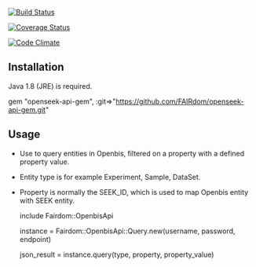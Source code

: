 [![Build Status](https://travis-ci.org/FAIRdom/openseek-api-gem.png?branch=master)](https://travis-ci.org/FAIRdom/openseek-api-gem)

[![Coverage Status](https://coveralls.io/repos/github/FAIRdom/openseek-api/badge.svg)](https://coveralls.io/github/FAIRdom/openseek-api)

[![Code Climate](https://codeclimate.com/github/FAIRdom/openseek-api-gem/badges/gpa.svg)](https://codeclimate.com/github/FAIRdom/openseek-api-gem)

## Installation

Java 1.8 (JRE) is required.

  gem "openseek-api-gem", :git=>"https://github.com/FAIRdom/openseek-api-gem.git"

## Usage

*   Use to query entities in Openbis, filtered on a property with a defined property value. 
*   Entity type is for example Experiment, Sample, DataSet.
*   Property is normally the SEEK_ID, which is used to map Openbis entity with SEEK entity.

    include Fairdom::OpenbisApi
    
    instance = Fairdom::OpenbisApi::Query.new(username, password, endpoint)
    
    json_result = instance.query(type, property, property_value)